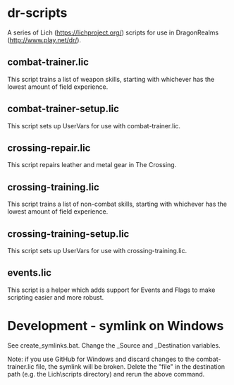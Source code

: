 # dr-scripts
A series of Lich (https://lichproject.org/) scripts for use in DragonRealms (http://www.play.net/dr/).

## combat-trainer.lic
This script trains a list of weapon skills, starting with whichever has the lowest amount of field experience.

## combat-trainer-setup.lic
This script sets up UserVars for use with combat-trainer.lic.

## crossing-repair.lic
This script repairs leather and metal gear in The Crossing.

## crossing-training.lic
This script trains a list of non-combat skills, starting with whichever has the lowest amount of field experience.

## crossing-training-setup.lic
This script sets up UserVars for use with crossing-training.lic.

## events.lic
This script is a helper which adds support for Events and Flags to make scripting easier and more robust.

# Development - symlink on Windows
See create_symlinks.bat. Change the _Source and _Destination variables.

Note: if you use GitHub for Windows and discard changes to the combat-trainer.lic file, the symlink will be broken. Delete the "file" in the destination path (e.g. the Lich\scripts directory) and rerun the above command.